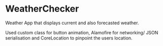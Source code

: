 # WeatherChecker

Weather App that displays current and also forecasted weather.

Used custom class for button animation, Alamofire for networking/ JSON serialisation and CoreLocation to pinpoint the users location.


